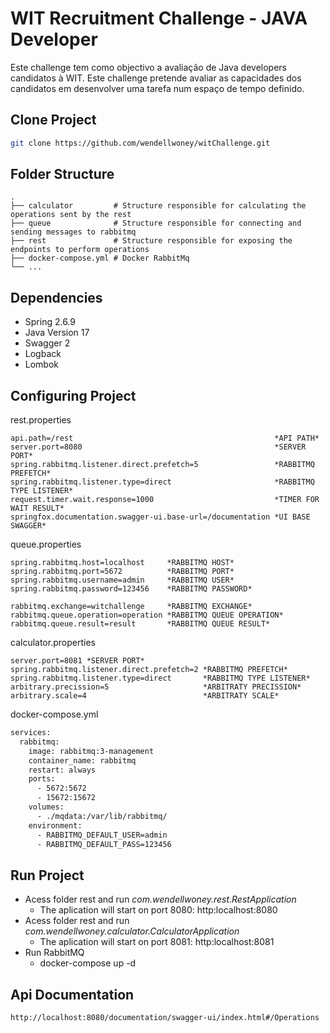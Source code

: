 # WIT Recruitment Challenge - JAVA Developer
Este challenge tem como objectivo a avaliação de Java developers candidatos à WIT. Este challenge pretende avaliar
as capacidades dos candidatos em desenvolver uma tarefa num espaço de tempo definido.

## Clone Project

```sh
git clone https://github.com/wendellwoney/witChallenge.git
```

## Folder Structure

    .
    ├── calculator         # Structure responsible for calculating the operations sent by the rest
    ├── queue              # Structure responsible for connecting and sending messages to rabbitmq
    ├── rest               # Structure responsible for exposing the endpoints to perform operations
    ├── docker-compose.yml # Docker RabbitMq
    └── ...

## Dependencies
* Spring 2.6.9
* Java Version 17
* Swagger 2
* Logback
* Lombok

## Configuring Project
rest.properties
```
api.path=/rest                                             *API PATH*
server.port=8080                                           *SERVER PORT*
spring.rabbitmq.listener.direct.prefetch=5                 *RABBITMQ PREFETCH*
spring.rabbitmq.listener.type=direct                       *RABBITMQ TYPE LISTENER*
request.timer.wait.response=1000                           *TIMER FOR WAIT RESULT*
springfox.documentation.swagger-ui.base-url=/documentation *UI BASE SWAGGER*
```

queue.properties
```
spring.rabbitmq.host=localhost     *RABBITMQ HOST*
spring.rabbitmq.port=5672          *RABBITMQ PORT*
spring.rabbitmq.username=admin     *RABBITMQ USER*
spring.rabbitmq.password=123456    *RABBITMQ PASSWORD*

rabbitmq.exchange=witchallenge     *RABBITMQ EXCHANGE*
rabbitmq.queue.operation=operation *RABBITMQ QUEUE OPERATION*
rabbitmq.queue.result=result       *RABBITMQ QUEUE RESULT*
```

calculator.properties
```
server.port=8081 *SERVER PORT*
spring.rabbitmq.listener.direct.prefetch=2 *RABBITMQ PREFETCH*
spring.rabbitmq.listener.type=direct       *RABBITMQ TYPE LISTENER*
arbitrary.precission=5                     *ARBITRATY PRECISSION* 
arbitrary.scale=4                          *ARBITRATY SCALE* 
``` 

docker-compose.yml
```dockerfile
services:
  rabbitmq:
    image: rabbitmq:3-management
    container_name: rabbitmq
    restart: always
    ports:
      - 5672:5672
      - 15672:15672
    volumes:
      - ./mqdata:/var/lib/rabbitmq/
    environment:
      - RABBITMQ_DEFAULT_USER=admin
      - RABBITMQ_DEFAULT_PASS=123456
```

## Run Project
* Acess folder rest and run *com.wendellwoney.rest.RestApplication*
  * The aplication will start on port 8080: http:localhost:8080
* Acess folder rest and run *com.wendellwoney.calculator.CalculatorApplication*
  * The aplication will start on port 8081: http:localhost:8081
* Run RabbitMQ
  * docker-compose up -d


## Api Documentation
```
http://localhost:8080/documentation/swagger-ui/index.html#/Operations
```